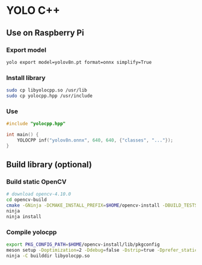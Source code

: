 # YOLO C++

## Use on Raspberry Pi

### Export model

```bash
yolo export model=yolov8n.pt format=onnx simplify=True
```

### Install library

```bash
sudo cp libyolocpp.so /usr/lib
sudo cp yolocpp.hpp /usr/include
```

### Use

```cpp
#include "yolocpp.hpp"

int main() {
    YOLOCPP inf("yolov8n.onnx", 640, 640, {"classes", "..."});
}
```

## Build library (optional)

### Build static OpenCV

```bash
# download opencv-4.10.0
cd opencv-build
cmake -GNinja -DCMAKE_INSTALL_PREFIX=$HOME/opencv-install -DBUILD_TESTS=OFF -DBUILD_PERF_TESTS=OFF -DBUILD_EXAMPLES=OFF -DBUILD_opencv_apps=OFF -DBUILD_SHARED_LIBS=OFF -DOPENCV_GENERATE_PKGCONFIG=YES -DWITH_TBB=OFF -DWITH_IPP=OFF -DWITH_GSTREAMER=OFF -DWITH_FFMPEG=OFF -DWITH_VTK=OFF -DWITH_OPENCL=OFF -DBUILD_JAVA=OFF -DBUILD_opencv_python2=OFF -DBUILD_opencv_python3=OFF -DBUILD_LIST=core,dnn -DWITH_1394=OFF -DBUILD_ZLIB=ON -DWITH_V4L=OFF -DWITH_CAROTENE=OFF -DWITH_ITT=OFF ../opencv-4.10.0
ninja
ninja install
```

### Compile yolocpp

```bash
export PKG_CONFIG_PATH=$HOME/opencv-install/lib/pkgconfig
meson setup -Doptimization=2 -Ddebug=false -Dstrip=true -Dprefer_static=true builddir
ninja -C builddir libyolocpp.so
```
